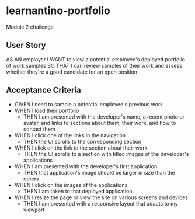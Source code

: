 # learnantino-portfolio
Module 2 challenge

## User Story

AS AN employer
I WANT to view a potential employee's deployed portfolio of work samples
SO THAT I can review samples of their work and assess whether they're a good candidate for an open position

## Acceptance Criteria

* GIVEN I need to sample a potential employee's previous work
* WHEN I load their portfolio
  * THEN I am presented with the developer's name, a recent photo or avatar, and links to sections about them, their work, and how to contact them
* WHEN I click one of the links in the navigation
  * THEN the UI scrolls to the corresponding section
* WHEN I click on the link to the section about their work
  * THEN the UI scrolls to a section with titled images of the developer's applications
* WHEN I am presented with the developer's first application
  * THEN that application's image should be larger in size than the others
* WHEN I click on the images of the applications
  * THEN I am taken to that deployed application
* WHEN I resize the page or view the site on various screens and devices
  * THEN I am presented with a responsive layout that adapts to my viewport
  